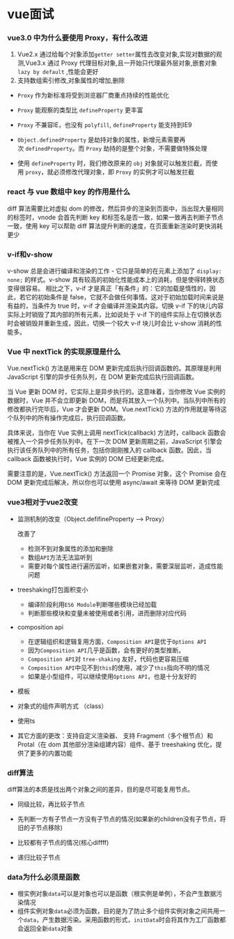 # vue面试

### vue3.0 中为什么要使用 Proxy，有什么改进

1. Vue2.x 通过给每个对象添加`getter setter`属性去改变对象,实现对数据的观测,Vue3.x 通过 Proxy 代理目标对象,且一开始只代理最外层对象,嵌套对象`lazy by default` ,性能会更好
2. 支持数组索引修改,对象属性的增加,删除
- `Proxy` 作为新标准将受到浏览器厂商重点持续的性能优化

- `Proxy` 能观察的类型比 `defineProperty` 更丰富

- `Proxy` 不兼容IE，也没有 `polyfill`, `defineProperty` 能支持到IE9

- `Object.definedProperty` 是劫持对象的属性，新增元素需要再次 `definedProperty`。而 `Proxy` 劫持的是整个对象，不需要做特殊处理

- 使用 `defineProperty` 时，我们修改原来的 `obj` 对象就可以触发拦截，而使用 `proxy`，就必须修改代理对象，即 `Proxy` 的实例才可以触发拦截

### react 与 vue 数组中 key 的作用是什么

diff 算法需要比对虚拟 dom 的修改，然后异步的渲染到页面中，当出现大量相同的标签时，vnode 会首先判断 key 和标签名是否一致，如果一致再去判断子节点一致，使用 key 可以帮助 diff 算法提升判断的速度，在页面重新渲染时更快消耗更少

### v-if和v-show

v-show 总是会进行编译和渲染的工作 - 它只是简单的在元素上添加了 `display: none;` 的样式。v-show 具有较高的初始化性能成本上的消耗，但是使得转换状态变得很容易。 相比之下，v-if 才是真正「有条件」的：它的加载是惰性的，因此，若它的初始条件是 false，它就不会做任何事情。这对于初始加载时间来说是有益的，当条件为 true 时，v-if 才会编译并渲染其内容。切换 v-if 下的块儿内容实际上时销毁了其内部的所有元素，比如说处于 v-if 下的组件实际上在切换状态时会被销毁并重新生成，因此，切换一个较大 v-if 块儿时会比 v-show 消耗的性能多。

### Vue 中 nextTick 的实现原理是什么

Vue.nextTick() 方法是用来在 DOM 更新完成后执行回调函数的。其原理是利用 JavaScript 引擎的异步任务队列，在 DOM 更新完成后执行回调函数。

当 Vue 更新 DOM 时，它实际上是异步执行的。这意味着，当你修改 Vue 实例的数据时，Vue 并不会立即更新 DOM，而是将其放入一个队列中。当队列中所有的修改都执行完毕后，Vue 才会更新 DOM。Vue.nextTick() 方法的作用就是等待这个队列中的所有操作完成后，执行回调函数。

具体来说，当你在 Vue 实例上调用 nextTick(callback) 方法时，callback 函数会被推入一个异步任务队列中。在下一次 DOM 更新周期之前，JavaScript 引擎会执行该任务队列中的所有任务，包括你刚刚推入的 callback 函数。因此，当 callback 函数被执行时，Vue 实例的 DOM 已经更新完成。

需要注意的是，Vue.nextTick() 方法返回一个 Promise 对象，这个 Promise 会在 DOM 更新完成后解决，所以你也可以使用 async/await 来等待 DOM 更新完成

### vue3相对于vue2改变

- 监测机制的改变（Object.defifineProperty —> Proxy）
  
  改善了
  
  - 检测不到对象属性的添加和删除
  - 数组`API`方法无法监听到
  - 需要对每个属性进行遍历监听，如果嵌套对象，需要深层监听，造成性能问题

- treeshaking打包面积变小
  
  - 编译阶段利用`ES6 Module`判断哪些模块已经加载
  - 判断那些模块和变量未被使用或者引用，进而删除对应代码

- composition api
  
  - 在逻辑组织和逻辑复用方面，`Composition API`是优于`Options API`
  - 因为`Composition API`几乎是函数，会有更好的类型推断。
  - `Composition API`对 `tree-shaking` 友好，代码也更容易压缩
  - `Composition API`中见不到`this`的使用，减少了`this`指向不明的情况
  - 如果是小型组件，可以继续使用`Options API`，也是十分友好的

- 模板

- 对象式的组件声明⽅式 （class）

- 使⽤ts

- 其它⽅⾯的更改：⽀持⾃定义渲染器、 ⽀持 Fragment（多个根节点）和 Protal（在 dom 其他部分渲染组建内容）组件、基于 treeshaking 优化，提供了更多的内置功能

### diff算法

diff算法的本质是找出两个对象之间的差异，目的是尽可能复用节点。

- 同级⽐较，再⽐较⼦节点

- 先判断⼀⽅有⼦节点⼀⽅没有⼦节点的情况(如果新的children没有⼦节点，将旧的⼦节点移除)

- ⽐较都有⼦节点的情况(核⼼diffff)

- 递归⽐较⼦节点

### data为什么必须是函数

- 根实例对象`data`可以是对象也可以是函数（根实例是单例），不会产生数据污染情况
- 组件实例对象`data`必须为函数，目的是为了防止多个组件实例对象之间共用一个`data`，产生数据污染。采用函数的形式，`initData`时会将其作为工厂函数都会返回全新`data`对象
